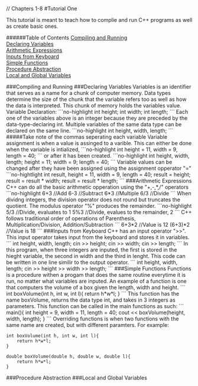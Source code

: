 // Chapters 1-8
#Tutorial One

This tutorial is meant to teach how to complie and run C++ programs as well as create basic ones. 

######Table of Contents
[Compiling and Running](#CompilingAndRunning)   
[Declaring Variables](#DeclaringVariables)   
[Arithmetic Expressions](#ArithmeticExpressions)   
[Inputs from Keyboard](#Inputs)   
[Simple Functions](#SimpleFunctions)   
[Procedure Abstraction](#Abstraction)   
[Local and Global Variables](#Variables)   

<a name="CompilingAndRunning"/>
###Compiling and Running


<a name="DeclaringVariables"/>
###Declaring Variables
Variables is an identifier that serves as a name for a chunk of computer memory. 
Data types determine the size of the chunk that the variable refers too as well as how the data is interpreted.
This chunk of memory holds the variables value.
Variable Declaration:
```no-highlight
int height;
int width;
int length;
```
Each one of the variables above is an integer because they are preceded by the data-type-declaring int.
Multiple variables of the same data type can be declared on the same line. 
```no-highlight
int height, width, length;
```
#####Take note of the commas seperating each variable
Variable assignment is when a value is assinged to a varible. This can either be done when the variable is intialized,
```no-highlight
int height = 11, width = 9, length = 40;
```
or after it has been created. 
```no-highlight
int height, width, length;
height = 11; 
width = 9;
length = 40;
```
Variable values can be changed after they have been assigned using the assignment opperator "="
```no-hightlight
int result, height = 11, width = 9, length = 40;
result = height;
result = result * width;
result = result * length;
```



<a name="ArithmeticExpressions"/>
###Arithmetic Expressions
C++ can do all the basic arithmetic opperation using the "+,-,*,/" operators
```no-highlight
6+3  	//Add
6-3		//Subtract
6*3		//Multiple
6/3		//Divide
```
When dividng integers, the division operator does not round but truncates the quotient.
The modulus operator "%" produces the remainder.
```no-highlight
5/3		//Divide, evaluates to 1
5%3		//Divide, evalues to the remainder, 2
```
C++ follows traditional order of operations of Parenthesis, Multiplication/Division, Addition/Subtraction
```
6+3*2		//Value is 12
(6+3)*2		//Value is 18
```


<a name="Inputs"/>
###Inputs from Keyboard
C++ has an input operator ">>". This input operator takes input from the keyboard and stores it in variables.
```
int height, width, length;
cin >> height;
cin >> width;
cin >> length;
```
In this program, when three integers are inputed, the first is stored in the hieght variable, the second in width and the third in lenght.
This code can be written in one line similir to the output operator.
```
int height, width, length;
cin >> height >> width >> length;
```
<a name="SimpleFunctions"/>
###Simple Functions
Functions is a procedure withen a progam that does the same routine everytime it is run, no matter what variables are inputed.
An example of a function is one that computers the volume of a box given the length, width and height.
```
int boxVolume(int h, int w, int l){
	return h*w*l;
}
```
This function has the name boxVolume, returns the data type int, and takes in 3 integers as parameters. This function can be called in the main functions as such:
```
main(){
	int height = 9, width = 11, length = 40;
	cout << boxVolume(height, width, length);
}
```
Overriding functions is when two functions with the same name are created, but with different paramters. For example:

```
int boxVolume(int h, int w, int l){
	return h*w*l;
}

double boxVolume(double h, double w, double l){
	return h*w*l;
}
```

<a name="Abstraction"/>
###Procedure Abstraction


<a name="Variables"/>
###Local and Global Variables
